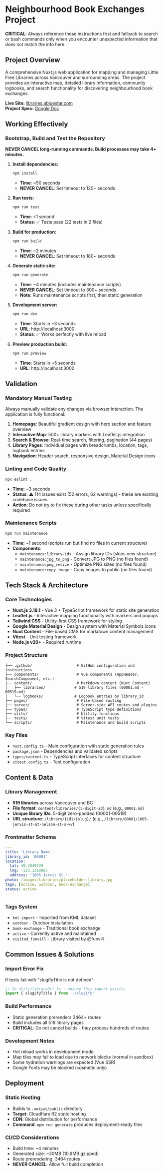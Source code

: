 # Neighbourhood Book Exchanges Project

**CRITICAL**: Always reference these instructions first and fallback to search or bash commands only when you encounter unexpected information that does not match the info here.

## Project Overview

A comprehensive Nuxt.js web application for mapping and managing Little Free Libraries across Vancouver and surrounding areas. The project provides an interactive map, detailed library information, community logbooks, and search functionality for discovering neighbourhood book exchanges.

**Live Site:** [libraries.abluestar.com](https://libraries.abluestar.com)  
**Project Spec:** [Google Doc](https://docs.google.com/document/d/12LJpVHkkpRywIbbA4dffJ5qQawoV1HBOpGzlhY7aTvA/edit?tab=t.0)

## Working Effectively

### Bootstrap, Build and Test the Repository

**NEVER CANCEL long-running commands. Build processes may take 4+ minutes.**

1. **Install dependencies:**
   ```bash
   npm install
   ```
   - **Time**: ~50 seconds
   - **NEVER CANCEL**: Set timeout to 120+ seconds

2. **Run tests:**
   ```bash
   npm run test
   ```
   - **Time**: <1 second
   - **Status**: ✅ Tests pass (22 tests in 2 files)

3. **Build for production:**
   ```bash
   npm run build
   ```
   - **Time**: ~2 minutes
   - **NEVER CANCEL**: Set timeout to 180+ seconds

4. **Generate static site:**
   ```bash
   npm run generate
   ```
   - **Time**: ~4 minutes (includes maintenance scripts)
   - **NEVER CANCEL**: Set timeout to 300+ seconds
   - **Note**: Runs maintenance scripts first, then static generation

5. **Development server:**
   ```bash
   npm run dev
   ```
   - **Time**: Starts in ~3 seconds
   - **URL**: http://localhost:3000
   - **Status**: ✅ Works perfectly with live reload

6. **Preview production build:**
   ```bash
   npm run preview
   ```
   - **Time**: Starts in ~5 seconds  
   - **URL**: http://localhost:3000

## Validation

### Mandatory Manual Testing
Always manually validate any changes via browser interaction. The application is fully functional:

1. **Homepage**: Beautiful gradient design with hero section and feature overview
2. **Interactive Map**: 500+ library markers with Leaflet.js integration
3. **Search & Browse**: Real-time search, filtering, pagination (44 pages)
4. **Library Pages**: Individual pages with breadcrumbs, location, tags, logbook entries
5. **Navigation**: Header search, responsive design, Material Design icons

### Linting and Code Quality
```bash
npx eslint .
```
- **Time**: ~3 seconds
- **Status**: ⚠️ 114 issues exist (52 errors, 62 warnings) - these are existing codebase issues
- **Action**: Do not try to fix these during other tasks unless specifically required

### Maintenance Scripts
```bash
npm run maintenance
```
- **Time**: ~1 second (scripts run but find no files in current structure)
- **Components**: 
  - `maintenance:library-ids` - Assign library IDs (skips new structure)
  - `maintenance:jpg_to_png` - Convert JPG to PNG (no files found)
  - `maintenance:png_resize` - Optimize PNG sizes (no files found)
  - `maintenance:copy_image` - Copy images to public (no files found)

## Tech Stack & Architecture

### Core Technologies
- **Nuxt.js 3.18.1** - Vue 3 + TypeScript framework for static site generation
- **Leaflet.js** - Interactive mapping functionality with markers and popups  
- **Tailwind CSS** - Utility-first CSS framework for styling
- **Google Material Design** - Design system with Material Symbols icons
- **Nuxt Content** - File-based CMS for markdown content management
- **Vitest** - Unit testing framework
- **Node.js v20+** - Required runtime

### Project Structure
```
├── .github/                    # GitHub configuration and instructions
├── components/                 # Vue components (AppHeader, SearchComponent, etc.)
├── content/                    # Markdown content (Nuxt Content)
│   ├── libraries/             # 519 library files (00001.md - 00519.md)
│   └── logbooks/              # Logbook entries by library_id
├── pages/                      # File-based routing 
├── server/                     # Server-side API routes and plugins
├── types/                      # TypeScript type definitions
├── utils/                      # Utility functions
├── tests/                      # Vitest unit tests
└── scripts/                    # Maintenance and build scripts
```

### Key Files
- `nuxt.config.ts` - Main configuration with static generation rules
- `package.json` - Dependencies and validated scripts
- `types/content.ts` - TypeScript interfaces for content structure
- `vitest.config.ts` - Test configuration

## Content & Data

### Library Management  
- **519 libraries** across Vancouver and BC
- **File format**: `content/libraries/{5-digit-id}.md` (e.g., `00001.md`)
- **Unique library IDs**: 5-digit zero-padded (00001-00519)
- **URL structure**: `/library/{id}/{slug}/` (e.g., `/library/00001/1005-jervis-st-at-nelson-st-s-w/`)

### Frontmatter Schema
```yaml
---
title: 'Library Name'
library_id: '00001'
location:
  lat: 49.2849729
  lng: -123.1318965
  address: '1005 Jervis St.'
photo: /images/libraries/placeholder-library.jpg
tags: [active, outdoor, book-exchange]
status: active
---
```

### Tags System
- `kml-import` - Imported from KML dataset
- `outdoor` - Outdoor installation  
- `book-exchange` - Traditional book exchange
- `active` - Currently active and maintained
- `visited_funvill` - Library visited by @funvill

## Common Issues & Solutions

### Import Error Fix
If tests fail with "slugifyTitle is not defined":
```typescript
// In utils/libraryUrl.ts - ensure this import exists:
import { slugifyTitle } from './slugify'
```

### Build Performance
- Static generation prerenders 3464+ routes
- Build includes all 519 library pages
- **CRITICAL**: Do not cancel builds - they process hundreds of routes

### Development Notes
- Hot reload works in development mode
- Map tiles may fail to load due to network blocks (normal in sandbox)
- Some hydration warnings are expected (Vue SSR)
- Google Fonts may be blocked (cosmetic only)

## Deployment

### Static Hosting
- Builds to `.output/public` directory
- **Target**: Cloudflare R2 static hosting
- **CDN**: Global distribution for performance
- **Command**: `npm run generate` produces deployment-ready files

### CI/CD Considerations
- Build time: ~4 minutes
- Generated size: ~30MB (10.9MB gzipped)
- Route prerendering: 3464 routes
- **NEVER CANCEL**: Allow full build completion